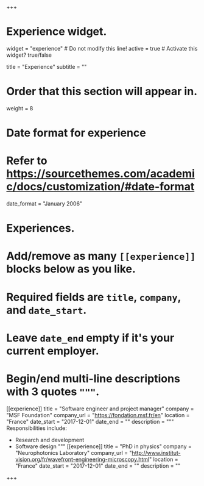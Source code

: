 +++
# Experience widget.
widget = "experience"  # Do not modify this line!
active = true  # Activate this widget? true/false

title = "Experience"
subtitle = ""

# Order that this section will appear in.
weight = 8

# Date format for experience
#   Refer to https://sourcethemes.com/academic/docs/customization/#date-format
date_format = "January 2006"

# Experiences.
#   Add/remove as many `[[experience]]` blocks below as you like.
#   Required fields are `title`, `company`, and `date_start`.
#   Leave `date_end` empty if it's your current employer.
#   Begin/end multi-line descriptions with 3 quotes `"""`.
[[experience]]
  title = "Software engineer and project manager"
  company = "MSF Foundation"
  company_url = "https://fondation.msf.fr/en"
  location = "France"
  date_start = "2017-12-01"
  date_end = ""
  description = """
  Responsibilities include:

  * Research and development
  * Software design
  """
[[experience]]
  title = "PhD in physics"
  company = "Neurophotonics Laboratory"
  company_url = "http://www.institut-vision.org/fr/wavefront-engineering-microscopy.html"
  location = "France"
  date_start = "2017-12-01"
  date_end = ""
  description = ""

+++
